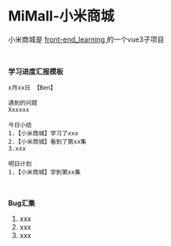 # MiMall-小米商城

小米商城是 [front-end_learning ](https://github.com/Benn314/front-end_learning)的一个vue3子项目

​	

**学习进度汇报模板**

```apl
x月xx日 【Ben】

遇到的问题
Xxxxxx

今日小结
1.【小米商城】学习了xxx
2.【小米商城】看到了第xx集
3.xxx

明日计划
1.【小米商城】学到第xx集
```

​	

**Bug汇集**

1. xxx
2. xxx
3. xxx

